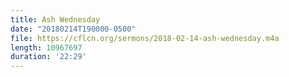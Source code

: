 ```yaml
---
title: Ash Wednesday
date: "20180214T190000-0500"
file: https://cflcn.org/sermons/2018-02-14-ash-wednesday.m4a
length: 10967697
duration: '22:29'
---
```

